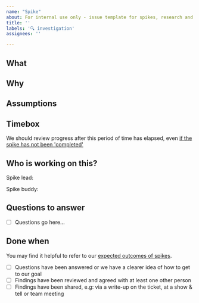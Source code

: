 ```yaml
---
name: "Spike"
about: For internal use only - issue template for spikes, research and investigation pieces
title: ''
labels: '🔍 investigation'
assignees: ''

---
```


<!--
  This is a template for creating issues for spikes, research and investigation pieces.
  If you're unsure whether a spike is appropriate, read this guidance on using spikes: https://docs.google.com/document/d/17W_d0aYszgh7HTgnTHZLxXDu_TJyu8zzWt_lXH8VaHA/edit#
-->

## What

## Why

## Assumptions
<!-- Any assumptions about this piece of work which may be helpful to document -->

## Timebox
<!-- e.g: 2 days -->
We should review progress after this period of time has elapsed, even [if the spike has not been 'completed'](https://docs.google.com/document/d/17W_d0aYszgh7HTgnTHZLxXDu_TJyu8zzWt_lXH8VaHA/edit#heading=h.jd56itytegn6)

## Who is working on this?
<!-- We have agreed as a team to trial a process where each spike has a 'lead' and a 'buddy'. It is up to the lead and buddy to agree how much involvement the buddy has. This may vary depending on what the spike is, ranging from heavily involved (pairing) to less involved (reviewing/bouncing ideas off) -->

Spike lead:

Spike buddy:

## Questions to answer
<!-- Remember, smaller and more defined questions are easier to focus in on -->

- [ ] Questions go here...


## Done when
<!-- Template ‘done when ‘ criteria have automatically been added - add/remove/tweak these as appropriate -->

You may find it helpful to refer to our [expected outcomes of spikes](https://docs.google.com/document/d/17W_d0aYszgh7HTgnTHZLxXDu_TJyu8zzWt_lXH8VaHA/edit#heading=h.mmkqzigd11rs).

- [ ] Questions have been answered or we have a clearer idea of how to get to our goal
- [ ] Findings have been reviewed and agreed with at least one other person
- [ ] Findings have been shared, e.g: via a write-up on the ticket, at a show & tell or team meeting
